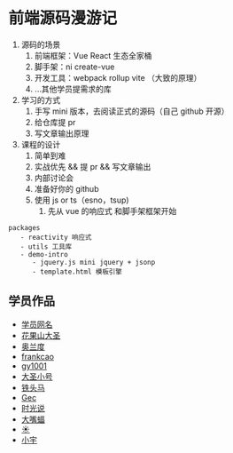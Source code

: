 # 前端源码漫游记

<!-- 开源的意识了 -->

1. 源码的场景
   1. 前端框架：Vue React 生态全家桶
   2. 脚手架：ni create-vue
   3. 开发工具：webpack rollup vite （大致的原理）
   4. ...其他学员提需求的库
2. 学习的方式
   1. 手写 mini 版本，去阅读正式的源码（自己 github 开源）
   2. 给仓库提 pr
   3. 写文章输出原理
3. 课程的设计
   1. 简单到难
   2. 实战优先 && 提 pr && 写文章输出
   3. 内部讨论会
   4. 准备好你的 github
   5. 使用 js or ts（esno，tsup)
      1. 先从 vue 的响应式 和脚手架框架开始

```
packages
   - reactivity 响应式
   - utils 工具库
   - demo-intro
      - jquery.js mini jquery + jsonp
      - template.html 模板引擎
```

## 学员作品

- [学员网名](作品链接)
- [花果山大圣](https://github.com/course-dasheng/source-tour)
- [奥兰度](https://github.com/zer0fire/source-tour)
- [frankcao](https://github.com/Frankcaozas/mini-frameworks)
- [gy1001](https://github.com/gy1001/learn-source-code.git)
- [大圣小号](https://github.com/woniuppp/source-tour-from-dasheng)
- [铁头马](https://github.com/aaamrh/FE-Wonderland)
- [Gec](https://github.com/JusticeGe/source-tour-from-me)
- [时光说](https://github.com/heimanba-ct/source-tour-ct)
- [大嘴蝠](https://github.com/ly102412/learn-source-tour)
- [☀️](https://github.com/421587303/source-tour-work)
- [小宇](https://github.com/hky301/learn-source-tour)
